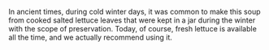 In ancient times, during cold winter days, it was common to make this soup from cooked salted lettuce leaves that were kept in a jar during the winter with the scope of preservation. Today, of course, fresh lettuce is available all the time, and we actually recommend using it.